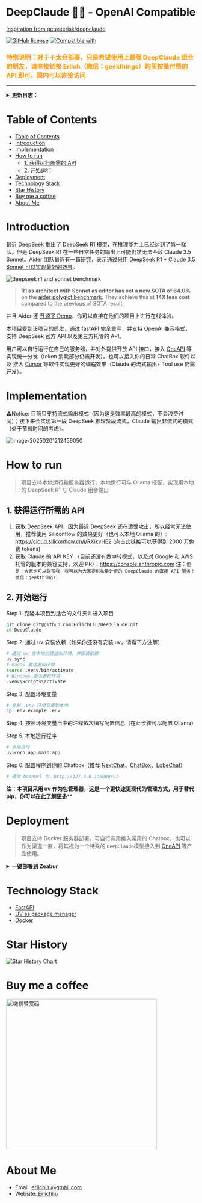 <div>
<h1>DeepClaude 🐬🧠 - OpenAI Compatible</h1>

<a href="https://github.com/getasterisk/deepclaude"> Inspiration from getasterisk/deepclaude</a>

[![GitHub license](https://img.erlich.fun/personal-blog/uPic/deepclaude.svg)](#)
[![Compatible with](https://img.shields.io/badge/-ChatGPT-412991?style=flat-square&logo=openai&logoColor=FFFFFF)](https://openai.com)

</div>

<div>
<h3 style="color: #FF9909"> 特别说明：对于不太会部署，只是希望使用上最强 DeepClaude 组合的朋友，请直接链接 Erlich（微信：geekthings）购买按量付费的 API 即可，国内可以直接访问 </h3>
</div>

---

<details>
<summary><strong>更新日志：</strong></summary> 
<div>
2025-02-07.1: 支持 Claude temputerature 等参数；添加更详细的 .env.example 说明

2025-02-06.1：修复非原生推理模型无法获得到推理内容的 bug

2025-02-05.1: 支持通过环境变量配置是否是原生支持推理字段的模型，满血版本通常支持

2025-02-04.2: 支持跨域配置，可在 .env 中配置

2025-02-04.1: 支持 Openrouter 以及 OneAPI 等中转服务商作为 Claude 部分的供应商

2025-02-03.3: 支持 OpenRouter 作为 Claude 的供应商，详见 .env.example 说明

2025-02-03.2: 由于 deepseek r1 在某种程度上已经开启了一个规范，所以我们也遵循推理标注的这种规范，更好适配支持的更好的 Cherry Studio 等软件。

2025-02-03.1: Siliconflow 的 DeepSeek R1 返回结构变更，支持新的返回结构

</div>
</details>

# Table of Contents

- [Table of Contents](#table-of-contents)
- [Introduction](#introduction)
- [Implementation](#implementation)
- [How to run](#how-to-run)
  - [1. 获得运行所需的 API](#1-获得运行所需的-api)
  - [2. 开始运行](#2-开始运行)
- [Deployment](#deployment)
- [Technology Stack](#technology-stack)
- [Star History](#star-history)
- [Buy me a coffee](#buy-me-a-coffee)
- [About Me](#about-me)

# Introduction
最近 DeepSeek 推出了 [DeepSeek R1 模型](https://platform.deepseek.com)，在推理能力上已经达到了第一梯队。但是 DeepSeek R1 在一些日常任务的输出上可能仍然无法匹敌 Claude 3.5 Sonnet。Aider 团队最近有一篇研究，表示通过[采用 DeepSeek R1 + Claude 3.5 Sonnet 可以实现最好的效果](https://aider.chat/2025/01/24/r1-sonnet.html)。

<img src="https://img.erlich.fun/personal-blog/uPic/heiQYX.png" alt="deepseek r1 and sonnet benchmark" style="width=400px;"/>

> **R1 as architect with Sonnet as editor has set a new SOTA of 64.0%** on the [aider polyglot benchmark](https://aider.chat/2024/12/21/polyglot.html). They achieve this at **14X less cost** compared to the previous o1 SOTA result.

并且 Aider 还 [开源了 Demo](https://github.com/getasterisk/deepclaude)，你可以直接在他们的项目上进行在线体验。



本项目受到该项目的启发，通过 fastAPI 完全重写，并支持 OpenAI 兼容格式，支持 DeepSeek 官方 API 以及第三方托管的 API。

用户可以自行运行在自己的服务器，并对外提供开放 API 接口，接入 [OneAPI](https://github.com/songquanpeng/one-api) 等实现统一分发（token 消耗部分仍需开发）。也可以接入你的日常 ChatBox  软件以及 接入 [Cursor](https://www.cursor.com/) 等软件实现更好的编程效果（Claude 的流式输出+ Tool use 仍需开发）。

# Implementation
⚠️Notice: 目前只支持流式输出模式（因为这是效率最高的模式，不会浪费时间）；接下来会实现第一段 DeepSeek 推理阶段流式，Claude 输出非流式的模式（处于节省时间的考虑）。

![image-20250201212456050](https://img.erlich.fun/personal-blog/uPic/image-20250201212456050.png)

# How to run

> 项目支持本地运行和服务器运行，本地运行可与 Ollama 搭配，实现用本地的 DeepSeek R1 与 Claude 组合输出


## 1. 获得运行所需的 API

1. 获取 DeepSeek API，因为最近 DeepSeek 还在遭受攻击，所以经常无法使用，推荐使用 Siliconflow 的效果更好（也可以本地 Ollama 的）: https://cloud.siliconflow.cn/i/RXikvHE2 (点击此链接可以获得到 2000 万免费 tokens)
2. 获取 Claude 的 API KEY （目前还没有做中转模式，以及对 Google 和 AWS 托管的版本的兼容支持，欢迎 PR）：https://console.anthropic.com
   注：`但是！大家也可以联系我，我可以为大家提供按量计费的 DeepClaude 的直接 API 服务！微信：geekthings`

## 2. 开始运行
Step 1. 克隆本项目到适合的文件夹并进入项目

```bash
git clone git@github.com:ErlichLiu/DeepClaude.git
cd DeepClaude
```

Step 2. 通过 uv 安装依赖（如果你还没有安装 uv，请看下方注解）

```bash
# 通过 uv 在本地创建虚拟环境，并安装依赖
uv sync
# macOS 激活虚拟环境
source .venv/bin/activate
# Windows 激活虚拟环境
.venv\Scripts\activate
```

Step 3. 配置环境变量

```bash
# 复制 .env 环境变量到本地
cp .env.example .env
```

Step 4. 按照环境变量当中的注释依次填写配置信息（在此步骤可以配置 Ollama）

Step 5. 本地运行程序

```bash
# 本地运行
uvicorn app.main:app
```

Step 6. 配置程序到你的 Chatbox（推荐 [NextChat](https://nextchat.dev/)、[ChatBox](https://chatboxai.app/zh)、[LobeChat](https://lobechat.com/)）

```bash
# 通常 baseUrl 为：http://127.0.0.1:8000/v1
```

**注：本项目采用 uv 作为包管理器，这是一个更快速更现代的管理方式，用于替代 pip，你可以[在此了解更多](https://docs.astral.sh/uv/)****



# Deployment

> 项目支持 Docker 服务器部署，可自行调用接入常用的 Chatbox，也可以作为渠道一直，将其视为一个特殊的 `DeepClaude`模型接入到 [OneAPI](https://github.com/songquanpeng/one-api) 等产品使用。



<details>
<summary><strong>一键部署到 Zeabur</strong></summary> 
<div>


[![Deployed on Zeabur](https://zeabur.com/deployed-on-zeabur-dark.svg)](https://zeabur.com?referralCode=ErlichLiu&utm_source=ErlichLiu)

 1. 首先 fork 一份代码。
 2. 进入 [Zeabur](https://zeabur.com?referralCode=ErlichLiu&utm_source=ErlichLiu)，登录。
 3. 选择 Create New Project，选择地区为新加坡或日本区域。
 4. 选择项目来源为 Github，搜索框搜索 DeepClaude 后确认，然后点击右下角的 Config。
 5. 在 Environment Variables 区域点击 Add Environment Variables，逐个填写 .env.example 当中的配置，等号左右对应的就是 Environment Variables 里的 Key 和 Value。（注意：ALLOW_API_KEY 是你自己规定的外部访问你的服务时需要填写的 API KEY，可以随意填写，不要有空格）
 6. 全部编辑完成后点击 Next，然后点击 Deploy，静待片刻即可完成部署。
 7. 完成部署后点击当前面板上部的 Networking，点击 Public 区域的 Generate Domain（也可以配置自己的域名），然后输入一个你想要的域名即可（这个完整的 xxx.zeabur.app 将是你接下来在任何开源对话框、Cursor、Roo Code 等产品内填写的 baseUrl）
 8. 接下来就可以去上述所说的任何的项目里去配置使用你的 API 了，也可以配置到 One API，作为一个 OpenAI 渠道使用。（晚点会补充这部分的配置方法）
</div>
</details>

# Technology Stack
- [FastAPI](https://fastapi.tiangolo.com/)
- [UV as package manager](https://docs.astral.sh/uv/#project-management)
- [Docker](https://www.docker.com/)

# Star History

[![Star History Chart](https://api.star-history.com/svg?repos=ErlichLiu/DeepClaude&type=Date)](https://star-history.com/#ErlichLiu/DeepClaude&Date)

# Buy me a coffee
<img src="https://img.erlich.fun/personal-blog/uPic/IMG_3625.JPG" alt="微信赞赏码" style="width: 400px;"/>

# About Me
- Email: erlichliu@gmail.com
- Website: [Erlichliu](https://erlich.fun)
